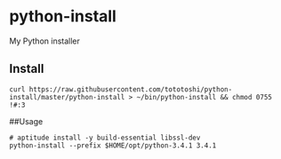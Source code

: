 # python-install

My Python installer

## Install

```
curl https://raw.githubusercontent.com/tototoshi/python-install/master/python-install > ~/bin/python-install && chmod 0755 !#:3
```

##Usage

```
# aptitude install -y build-essential libssl-dev
python-install --prefix $HOME/opt/python-3.4.1 3.4.1
```
